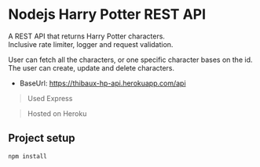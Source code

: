 # Nodejs Harry Potter REST API

A REST API that returns Harry Potter characters.\
Inclusive rate limiter, logger and request validation.

User can fetch all the characters, or one specific character bases on the id.
The user can create, update and delete characters.

- BaseUrl: https://thibaux-hp-api.herokuapp.com/api

> Used Express

> Hosted on Heroku

## Project setup
```
npm install
```

